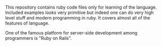This repository contains ruby code files only for learning of the language.
Included examples looks very primitive but indeed one can do very high level stuff
and modern programming in ruby. It covers almost all of the features of language.

One of the famous platform for server-side development among programmers is 
"Ruby on Rails".
